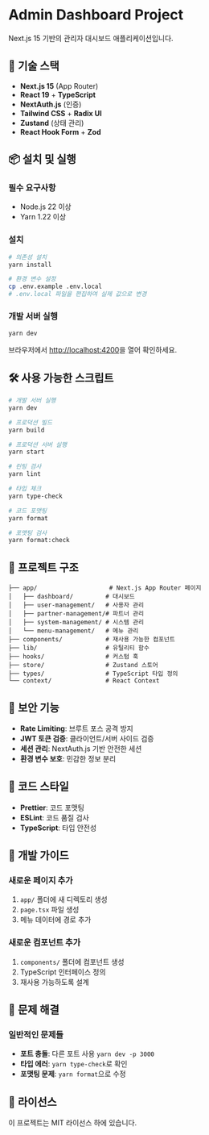 # Admin Dashboard Project

Next.js 15 기반의 관리자 대시보드 애플리케이션입니다.

## 🚀 기술 스택

- **Next.js 15** (App Router)
- **React 19** + **TypeScript**
- **NextAuth.js** (인증)
- **Tailwind CSS** + **Radix UI**
- **Zustand** (상태 관리)
- **React Hook Form** + **Zod**

## 📦 설치 및 실행

### 필수 요구사항

- Node.js 22 이상
- Yarn 1.22 이상

### 설치

```bash
# 의존성 설치
yarn install

# 환경 변수 설정
cp .env.example .env.local
# .env.local 파일을 편집하여 실제 값으로 변경
```

### 개발 서버 실행

```bash
yarn dev
```

브라우저에서 [http://localhost:4200](http://localhost:4200)을 열어 확인하세요.

## 🛠️ 사용 가능한 스크립트

```bash
# 개발 서버 실행
yarn dev

# 프로덕션 빌드
yarn build

# 프로덕션 서버 실행
yarn start

# 린팅 검사
yarn lint

# 타입 체크
yarn type-check

# 코드 포맷팅
yarn format

# 포맷팅 검사
yarn format:check
```

## 📁 프로젝트 구조

```
├── app/                    # Next.js App Router 페이지
│   ├── dashboard/         # 대시보드
│   ├── user-management/   # 사용자 관리
│   ├── partner-management/# 파트너 관리
│   ├── system-management/ # 시스템 관리
│   └── menu-management/   # 메뉴 관리
├── components/            # 재사용 가능한 컴포넌트
├── lib/                   # 유틸리티 함수
├── hooks/                 # 커스텀 훅
├── store/                 # Zustand 스토어
├── types/                 # TypeScript 타입 정의
└── context/               # React Context
```

## 🔐 보안 기능

- **Rate Limiting**: 브루트 포스 공격 방지
- **JWT 토큰 검증**: 클라이언트/서버 사이드 검증
- **세션 관리**: NextAuth.js 기반 안전한 세션
- **환경 변수 보호**: 민감한 정보 분리

## 🎨 코드 스타일

- **Prettier**: 코드 포맷팅
- **ESLint**: 코드 품질 검사
- **TypeScript**: 타입 안전성

## 📝 개발 가이드

### 새로운 페이지 추가

1. `app/` 폴더에 새 디렉토리 생성
2. `page.tsx` 파일 생성
3. 메뉴 데이터에 경로 추가

### 새로운 컴포넌트 추가

1. `components/` 폴더에 컴포넌트 생성
2. TypeScript 인터페이스 정의
3. 재사용 가능하도록 설계

## 🚨 문제 해결

### 일반적인 문제들

- **포트 충돌**: 다른 포트 사용 `yarn dev -p 3000`
- **타입 에러**: `yarn type-check`로 확인
- **포맷팅 문제**: `yarn format`으로 수정

## 📄 라이선스

이 프로젝트는 MIT 라이선스 하에 있습니다.
